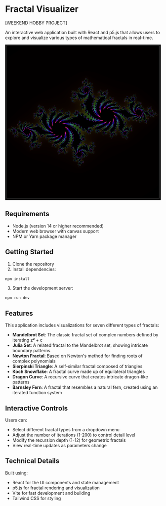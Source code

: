 # Fractal Visualizer
[WEEKEND HOBBY PROJECT]

An interactive web application built with React and p5.js that allows users to explore and visualize various types of mathematical fractals in real-time.

![Fractal Visualizer Demo](./example.png)

## Requirements
- Node.js (version 14 or higher recommended)
- Modern web browser with canvas support
- NPM or Yarn package manager

## Getting Started
1. Clone the repository
2. Install dependencies:
```bash
npm install
```

3. Start the development server:
```bash
npm run dev
```

## Features
This application includes visualizations for seven different types of fractals:

- **Mandelbrot Set**: The classic fractal set of complex numbers defined by iterating z² + c
- **Julia Set**: A related fractal to the Mandelbrot set, showing intricate boundary patterns
- **Newton Fractal**: Based on Newton's method for finding roots of complex polynomials
- **Sierpinski Triangle**: A self-similar fractal composed of triangles
- **Koch Snowflake**: A fractal curve made up of equilateral triangles
- **Dragon Curve**: A recursive curve that creates intricate dragon-like patterns
- **Barnsley Fern**: A fractal that resembles a natural fern, created using an iterated function system

## Interactive Controls
Users can:
- Select different fractal types from a dropdown menu
- Adjust the number of iterations (1-200) to control detail level
- Modify the recursion depth (1-12) for geometric fractals
- View real-time updates as parameters change

## Technical Details
Built using:
- React for the UI components and state management
- p5.js for fractal rendering and visualization
- Vite for fast development and building
- Tailwind CSS for styling
